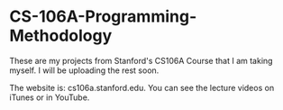 # CS-106A-Programming-Methodology

These are my projects from Stanford's CS106A Course that I am taking myself. I will be uploading the rest soon.

The website is: cs106a.stanford.edu. You can see the lecture videos on iTunes or in YouTube.
